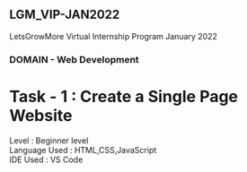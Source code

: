 ## LGM_VIP-JAN2022

LetsGrowMore Virtual Internship Program January 2022

### DOMAIN - Web Development 

# Task - 1 : Create a Single Page Website
Level         : Beginner level <br>
Language Used : HTML,CSS,JavaScript <br>
IDE Used      : VS Code
